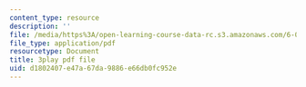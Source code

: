```yaml
---
content_type: resource
description: ''
file: /media/https%3A/open-learning-course-data-rc.s3.amazonaws.com/6-004-computation-structures-spring-2017/d1802407e47a67da9886e66db0fc952e_1shiN7898cc.pdf
file_type: application/pdf
resourcetype: Document
title: 3play pdf file
uid: d1802407-e47a-67da-9886-e66db0fc952e
---
```

